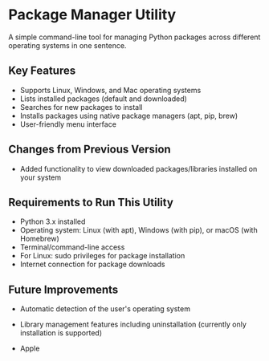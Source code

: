  # Package Manager Utility
 A simple command-line tool for managing Python packages across different operating systems in one sentence.
 ## Key Features
 - Supports Linux, Windows, and Mac operating systems
 - Lists installed packages (default and downloaded)
 - Searches for new packages to install
 - Installs packages using native package managers (apt, pip, brew)
 - User-friendly menu interface
 ## Changes from Previous Version
 - Added functionality to view downloaded packages/libraries installed on your system
 ## Requirements to Run This Utility
 - Python 3.x installed
 - Operating system: Linux (with apt), Windows (with pip), or macOS (with Homebrew)
 - Terminal/command-line access
 - For Linux: sudo privileges for package installation
 - Internet connection for package downloads
 ## Future Improvements
 - Automatic detection of the user's operating system
 - Library management features including uninstallation (currently only installation is supported)

 - Apple
